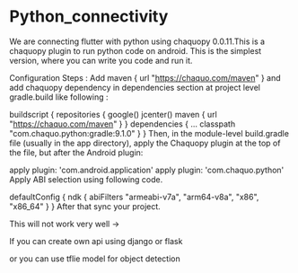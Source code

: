 
# Python_connectivity


We are connecting flutter with python using chaquopy 0.0.11.This is a chaquopy plugin to run python code on android. This is the simplest version, where you can write you code and run it.

Configuration Steps : 
Add maven { url "https://chaquo.com/maven" } and add chaquopy dependency in dependencies section at project level gradle.build like following :

buildscript {
    repositories {
        google()
        jcenter()
        maven { url "https://chaquo.com/maven" }
    }
    dependencies {
        ...
        classpath "com.chaquo.python:gradle:9.1.0"
    }
}
Then, in the module-level build.gradle file (usually in the app directory), apply the Chaquopy plugin at the top of the file, but after the Android plugin:

apply plugin: 'com.android.application' 
apply plugin: 'com.chaquo.python' 
Apply ABI selection using following code.

defaultConfig {
    ndk {
       abiFilters "armeabi-v7a", "arm64-v8a", "x86", "x86_64"
    }
}
After that sync your project.


This will not work very well -> 

If you can create own api using django or flask 

or you can use tflie model for object detection 
